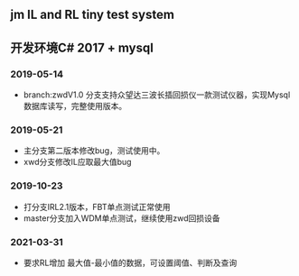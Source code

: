 
## jm IL and RL tiny test system
## 开发环境C# 2017 + mysql
### 2019-05-14 
* branch:zwdV1.0 分支支持众望达三波长插回损仪一款测试仪器，实现Mysql数据库读写，完整使用版本。

### 2019-05-21
* 主分支第二版本修改bug，测试使用中。
* xwd分支修改IL应取最大值bug

### 2019-10-23
* 打分支IRL2.1版本，FBT单点测试正常使用
* master分支加入WDM单点测试，继续使用zwd回损设备

### 2021-03-31

* 要求RL增加 最大值-最小值的数据，可设置阈值、判断及查询